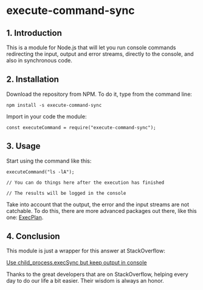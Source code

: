 # execute-command-sync


## 1. Introduction

This is a module for Node.js that will let you run console commands redirecting the input, output and error streams, directly to the console, and also in synchronous code.

## 2. Installation

Download the repository from NPM. To do it, type from the command line:

	npm install -s execute-command-sync

Import in your code the module:

	const executeCommand = require("execute-command-sync");

## 3. Usage

Start using the command like this:

	executeCommand("ls -lA");

	// You can do things here after the execution has finished

	// The results will be logged in the console

Take into account that the output, the error and the input streams are not catchable. To do this, there are more advanced packages out there, like this one: [ExecPlan](https://github.com/ryan-self/exec-plan).

## 4. Conclusion

This module is just a wrapper for this answer at StackOverflow:

[Use child_process.execSync but keep output in console](https://stackoverflow.com/questions/30134236/use-child-process-execsync-but-keep-output-in-console#answer-31104898)

Thanks to the great developers that are on StackOverflow, helping every day to do our life a bit easier. Their wisdom is always an honor.